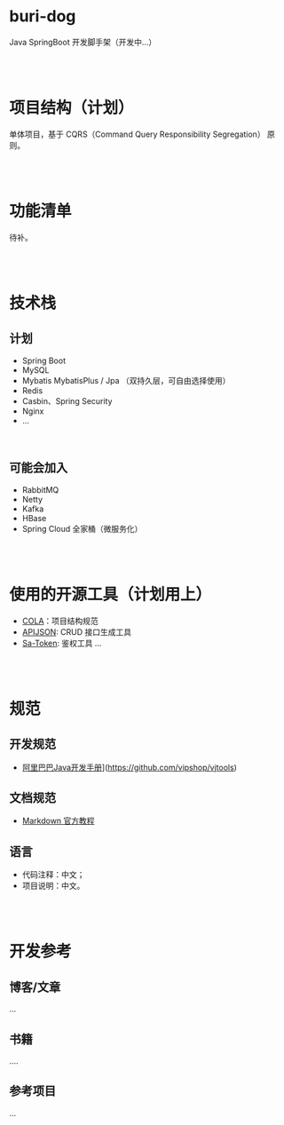 # buri-dog

Java SpringBoot 开发脚手架（开发中...）

<br>
<br>

# 项目结构（计划）

单体项目，基于 CQRS（Command Query Responsibility Segregation） 原则。

<br>
<br>

# 功能清单

待补。

<br>
<br>

# 技术栈

## 计划

- Spring Boot
- MySQL
- Mybatis MybatisPlus / Jpa （双持久层，可自由选择使用）
- Redis
- Casbin、Spring Security
- Nginx
- ...

<br>

## 可能会加入

- RabbitMQ
- Netty
- Kafka
- HBase
- Spring Cloud 全家桶（微服务化）

<br>
<br>

# 使用的开源工具（计划用上）

- [COLA](https://github.com/alibaba/COLA)：项目结构规范
- [APIJSON](https://github.com/vincentCheng/apijson-doc): CRUD 接口生成工具
- [Sa-Token](https://sa-token.dev33.cn/doc/index.html#/): 鉴权工具
  ...

<br>
<br>

# 规范

## 开发规范

- [阿里巴巴Java开发手册](https://github.com/alibaba/p3c)](https://github.com/vipshop/vjtools)

## 文档规范

- [Markdown 官方教程](https://markdown.com.cn/)

## 语言

- 代码注释：中文；
- 项目说明：中文。

<br>
<br>

# 开发参考

## 博客/文章

...

## 书籍

....

## 参考项目

...

